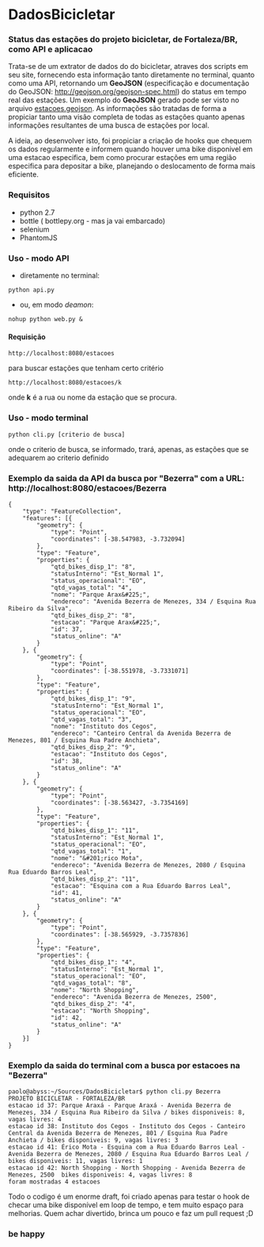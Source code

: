 # DadosBicicletar
### Status das estações do projeto bicicletar, de Fortaleza/BR, como API e aplicacao

Trata-se de um extrator de dados do do bicicletar, atraves dos scripts em seu site,
fornecendo esta informação tanto diretamente no terminal, quanto como uma API,
retornando um **GeoJSON** (especificação e documentação do GeoJSON:
http://geojson.org/geojson-spec.html) do status em tempo real das estações. Um exemplo
do **GeoJSON** gerado pode ser visto no arquivo [estacoes.geojson](estacoes.geojson).
As informações são tratadas de forma a propiciar tanto uma visão completa de todas as
estações quanto apenas informações resultantes de uma busca de estações por local.

A ideia, ao desenvolver isto, foi propiciar a criação de hooks que chequem os dados
regularmente e informem quando houver uma bike disponivel em uma estacao especifica,
bem como procurar estações em uma região especifica para depositar a bike,
planejando o deslocamento de forma mais eficiente.

### Requisitos
- python 2.7
- bottle ( bottlepy.org - mas ja vai embarcado)
- selenium
- PhantomJS

### Uso - modo API

- diretamente no terminal:
```
python api.py
```
- ou, em modo *deamon*:
```
nohup python web.py &
```

#### Requisição
```
http://localhost:8080/estacoes
```
para buscar estações que tenham certo critério
```
http://localhost:8080/estacoes/k
```
onde **k** é a rua ou nome da estação que se procura.

### Uso - modo terminal
```
python cli.py [criterio de busca]
```
onde o criterio de busca, se informado, trará, apenas, as estações que se
adequarem ao criterio definido


### Exemplo da saida da API da busca por "Bezerra" com a URL: http://localhost:8080/estacoes/Bezerra
```
{
	"type": "FeatureCollection",
	"features": [{
		"geometry": {
			"type": "Point",
			"coordinates": [-38.547983, -3.732094]
		},
		"type": "Feature",
		"properties": {
			"qtd_bikes_disp_1": "8",
			"statusInterno": "Est_Normal 1",
			"status_operacional": "EO",
			"qtd_vagas_total": "4",
			"nome": "Parque Arax&#225;",
			"endereco": "Avenida Bezerra de Menezes, 334 / Esquina Rua Ribeiro da Silva",
			"qtd_bikes_disp_2": "8",
			"estacao": "Parque Arax&#225;",
			"id": 37,
			"status_online": "A"
		}
	}, {
		"geometry": {
			"type": "Point",
			"coordinates": [-38.551978, -3.7331071]
		},
		"type": "Feature",
		"properties": {
			"qtd_bikes_disp_1": "9",
			"statusInterno": "Est_Normal 1",
			"status_operacional": "EO",
			"qtd_vagas_total": "3",
			"nome": "Instituto dos Cegos",
			"endereco": "Canteiro Central da Avenida Bezerra de Menezes, 801 / Esquina Rua Padre Anchieta",
			"qtd_bikes_disp_2": "9",
			"estacao": "Instituto dos Cegos",
			"id": 38,
			"status_online": "A"
		}
	}, {
		"geometry": {
			"type": "Point",
			"coordinates": [-38.563427, -3.7354169]
		},
		"type": "Feature",
		"properties": {
			"qtd_bikes_disp_1": "11",
			"statusInterno": "Est_Normal 1",
			"status_operacional": "EO",
			"qtd_vagas_total": "1",
			"nome": "&#201;rico Mota",
			"endereco": "Avenida Bezerra de Menezes, 2080 / Esquina Rua Eduardo Barros Leal",
			"qtd_bikes_disp_2": "11",
			"estacao": "Esquina com a Rua Eduardo Barros Leal",
			"id": 41,
			"status_online": "A"
		}
	}, {
		"geometry": {
			"type": "Point",
			"coordinates": [-38.565929, -3.7357836]
		},
		"type": "Feature",
		"properties": {
			"qtd_bikes_disp_1": "4",
			"statusInterno": "Est_Normal 1",
			"status_operacional": "EO",
			"qtd_vagas_total": "8",
			"nome": "North Shopping",
			"endereco": "Avenida Bezerra de Menezes, 2500",
			"qtd_bikes_disp_2": "4",
			"estacao": "North Shopping",
			"id": 42,
			"status_online": "A"
		}
	}]
}
```
### Exemplo da saida do terminal com a busca por estacoes na "Bezerra"
```
paolo@abyss:~/Sources/DadosBicicletar$ python cli.py Bezerra
PROJETO BICICLETAR - FORTALEZA/BR
estacao id 37: Parque Araxá - Parque Araxá - Avenida Bezerra de Menezes, 334 / Esquina Rua Ribeiro da Silva / bikes disponiveis: 8, vagas livres: 4
estacao id 38: Instituto dos Cegos - Instituto dos Cegos - Canteiro Central da Avenida Bezerra de Menezes, 801 / Esquina Rua Padre Anchieta / bikes disponiveis: 9, vagas livres: 3
estacao id 41: Érico Mota - Esquina com a Rua Eduardo Barros Leal - Avenida Bezerra de Menezes, 2080 / Esquina Rua Eduardo Barros Leal / bikes disponiveis: 11, vagas livres: 1
estacao id 42: North Shopping - North Shopping - Avenida Bezerra de Menezes, 2500  bikes disponiveis: 4, vagas livres: 8
foram mostradas 4 estacoes

```

Todo o codigo é um enorme draft, foi criado apenas para testar o hook de checar uma bike disponível em loop de tempo, e tem muito espaço para melhorias. Quem achar divertido, brinca um pouco e faz um pull request ;D

### be happy
